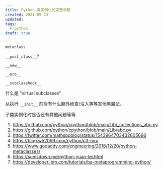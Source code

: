 ```yaml
---
title: Python 类实例化的完整流程
created: 2021-09-23
updated:
tags:
  - python
draft: true
---
```


`metaclass`

`__post_class__`?

`__new__`

`__mro__`

`__subclasshook__`

什么是 "virtual subclasses"

从执行 `__init__` 前后有什么额外检查/注入等等其他黑魔法。

子类实例化时是否还有其他问题等等

1. <https://github.com/python/cpython/blob/main/Lib/_collections_abc.py>
2. https://github.com/python/cpython/blob/main/Lib/abc.py
3. https://twitter.com/mathsppblog/status/1543964703432605696
4. https://blog.wh2099.com/python/c3-mro
5. https://www.godaddy.com/engineering/2018/12/20/python-metaclasses/
6. https://sunisdown.me/python-yuan-lei.html
7. https://developer.ibm.com/tutorials/ba-metaprogramming-python/

